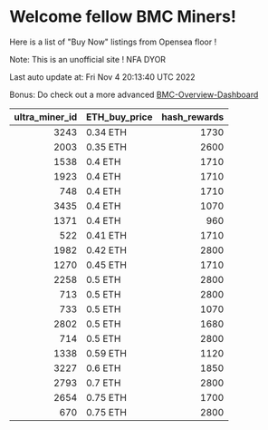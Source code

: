 # Welcome fellow BMC Miners!
Here is a list of "Buy Now" listings from Opensea floor !

Note: This is an unofficial site ! NFA DYOR

Last auto update at: Fri Nov  4 20:13:40 UTC 2022

Bonus: Do check out a more advanced [BMC-Overview-Dashboard](https://dune.com/defifunk/BMC-Overview-Dashboard)


|   ultra_miner_id | ETH_buy_price   |   hash_rewards |
|-----------------:|:----------------|---------------:|
|             3243 | 0.34 ETH        |           1730 |
|             2003 | 0.35 ETH        |           2600 |
|             1538 | 0.4 ETH         |           1710 |
|             1923 | 0.4 ETH         |           1710 |
|              748 | 0.4 ETH         |           1710 |
|             3435 | 0.4 ETH         |           1070 |
|             1371 | 0.4 ETH         |            960 |
|              522 | 0.41 ETH        |           1710 |
|             1982 | 0.42 ETH        |           2800 |
|             1270 | 0.45 ETH        |           1710 |
|             2258 | 0.5 ETH         |           2800 |
|              713 | 0.5 ETH         |           2800 |
|              733 | 0.5 ETH         |           1070 |
|             2802 | 0.5 ETH         |           1680 |
|              714 | 0.5 ETH         |           2800 |
|             1338 | 0.59 ETH        |           1120 |
|             3227 | 0.6 ETH         |           1850 |
|             2793 | 0.7 ETH         |           2800 |
|             2654 | 0.75 ETH        |           1700 |
|              670 | 0.75 ETH        |           2800 |